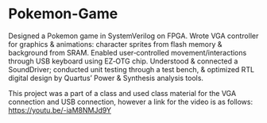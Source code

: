 # Pokemon-Game
Designed a Pokemon game in SystemVerilog on FPGA. Wrote VGA controller for graphics &amp; animations: character sprites from flash memory &amp; background from SRAM. Enabled user‑controlled movement/interactions through USB keyboard using EZ‑OTG chip. Understood &amp; connected a SoundDriver; conducted unit testing through a test bench, &amp; optimized RTL digital design by Quartus’ Power &amp; Synthesis analysis tools.

This project was a part of a class and used class material for the VGA connection and USB connection, however a link for the video is as follows:
https://youtu.be/-iaM8NMJd9Y
